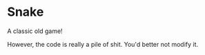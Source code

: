 # Snake
A classic old game!

However, the code is really a pile of shit. You'd better not modify it.
